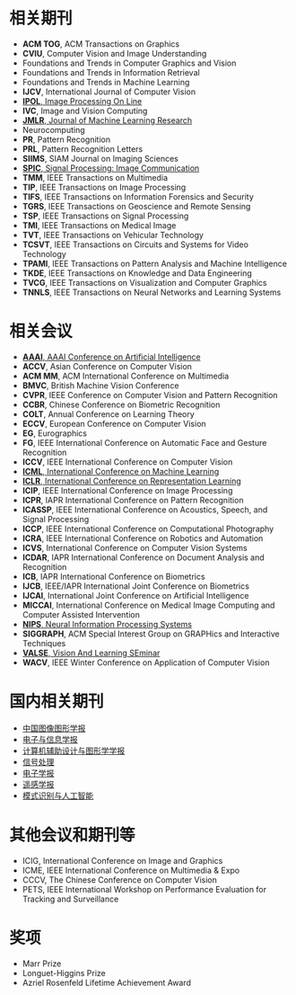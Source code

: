 # 相关期刊
- **ACM TOG**, ACM Transactions on Graphics
- **CVIU**, Computer Vision and Image Understanding
- Foundations and Trends in Computer Graphics and Vision
- Foundations and Trends in Information Retrieval
- Foundations and Trends in Machine Learning
- **IJCV**, International Journal of Computer Vision
- [**IPOL**, Image Processing On Line](http://www.ipol.im/)
- **IVC**, Image and Vision Computing
- [**JMLR**, Journal of Machine Learning Research](http://www.jmlr.org/)
- Neurocomputing
- **PR**, Pattern Recognition
- **PRL**, Pattern Recognition Letters
- **SIIMS**, SIAM Journal on Imaging Sciences
- [**SPIC**, Signal Processing: Image Communication](https://www.journals.elsevier.com/signal-processing-image-communication/)
- **TMM**, IEEE Transactions on Multimedia
- **TIP**, IEEE Transactions on Image Processing
- **TIFS**, IEEE Transactions on Information Forensics and Security
- **TGRS**, IEEE Transactions on Geoscience and Remote Sensing
- **TSP**, IEEE Transactions on Signal Processing 
- **TMI**, IEEE Transactions on Medical Image 
- **TVT**, IEEE Transactions on Vehicular Technology
- **TCSVT**, IEEE Transactions on Circuits and Systems for Video Technology
- **TPAMI**, IEEE Transactions on Pattern Analysis and Machine Intelligence
- **TKDE**, IEEE Transactions on Knowledge and Data Engineering
- **TVCG**, IEEE Transactions on Visualization and Computer Graphics
- **TNNLS**, IEEE Transactions on Neural Networks and Learning Systems

# 相关会议
- [**AAAI**, AAAI Conference on Artificial Intelligence](http://www.aaai.org/Conferences/AAAI/aaai.php)
- **ACCV**, Asian Conference on Computer Vision
- **ACM MM**, ACM International Conference on Multimedia
- **BMVC**, British Machine Vision Conference
- **CVPR**, IEEE Conference on Computer Vision and Pattern Recognition
- **CCBR**, Chinese Conference on Biometric Recognition
- **COLT**, Annual Conference on Learning Theory
- **ECCV**, European Conference on Computer Vision
- **EG**, Eurographics
- **FG**, IEEE International Conference on Automatic Face and Gesture Recognition
- **ICCV**, IEEE International Conference on Computer Vision
- [**ICML**, International Conference on Machine Learning](https://icml.cc/)
- [**ICLR**, International Conference on Representation Learning](https://iclr.cc/)
- **ICIP**, IEEE International Conference on Image Processing
- **ICPR**, IAPR International Conference on Pattern Recognition
- **ICASSP**, IEEE International Conference on Acoustics, Speech, and Signal Processing
- **ICCP**, IEEE International Conference on Computational Photography
- **ICRA**, IEEE International Conference on Robotics and Automation
- **ICVS**, International Conference on Computer Vision Systems
- **ICDAR**, IAPR International Conference on Document Analysis and Recognition
- **ICB**, IAPR International Conference on Biometrics
- **IJCB**, IEEE/IAPR International Joint Conference on Biometrics
- **IJCAI**, International Joint Conference on Artificial Intelligence
- **MICCAI**, International Conference on Medical Image Computing and Computer Assisted Intervention
- [**NIPS**, Neural Information Processing Systems](http://nips.cc/)
- **SIGGRAPH**, ACM Special Interest Group on GRAPHics and Interactive Techniques
- [**VALSE**, Vision And Learning SEminar](http://valser.org/)
- **WACV**, IEEE Winter Conference on Application of Computer Vision

# 国内相关期刊
- [中国图像图形学报](http://www.cjig.cn/jig/ch/index.aspx )
- [电子与信息学报](https://jeit.ac.cn/)
- [计算机辅助设计与图形学学报](http://www.jcad.cn/jcadcms/news/100000/index.shtml )
- [信号处理](http://www.signal.org.cn/)
- [电子学报](https://www.ejournal.org.cn)
- [遥感学报](https://www.ygxb.ac.cn/homeNav/hgs/zh/)
- [模式识别与人工智能](http://manu46.magtech.com.cn/Jweb_prai/CN/volumn/home.shtml )

# 其他会议和期刊等
- ICIG, International Conference on Image and Graphics
- ICME, IEEE International Conference on Multimedia & Expo
- CCCV, The Chinese Conference on Computer Vision
- PETS, IEEE International Workshop on Performance Evaluation for Tracking and Surveillance

# 奖项
- Marr Prize
- Longuet-Higgins Prize
- Azriel Rosenfeld Lifetime Achievement Award

